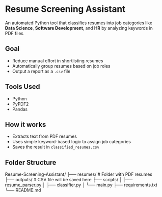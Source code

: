 # Resume Screening Assistant

An automated Python tool that classifies resumes into job categories like **Data Science**, **Software Development**, and **HR** by analyzing keywords in PDF files.

##  Goal
- Reduce manual effort in shortlisting resumes
- Automatically group resumes based on job roles
- Output a report as a `.csv` file

##  Tools Used
- Python
- PyPDF2
- Pandas

##  How it works
- Extracts text from PDF resumes
- Uses simple keyword-based logic to assign job categories
- Saves the result in `classified_resumes.csv`

##  Folder Structure
Resume-Screening-Assistant/
├── resumes/ # Folder with PDF resumes
├── outputs/ # CSV file will be saved here
├── scripts/
│ ├── resume_parser.py
│ ├── classifier.py
│ └── main.py
├── requirements.txt
└── README.md


